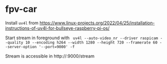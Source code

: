 # fpv-car

Install `uv4l` from https://www.linux-projects.org/2022/04/25/installation-instructions-of-uv4l-for-bullseye-raspberry-pi-os/

Start stream in foreground with ` uv4l --auto-video_nr --driver raspicam --quality 10 --encoding h264 --width 1280 --height 720 --framerate 60 --server-option '--port=9000' -f`

Stream is accessible in http://<raspi-ip>:9000/stream
